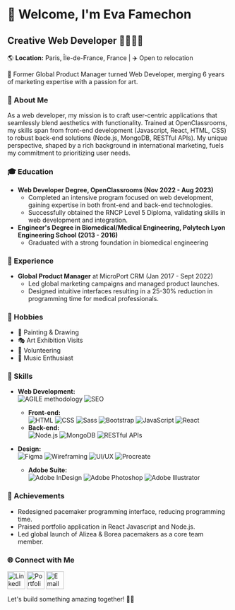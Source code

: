 
# 🤗 Welcome, I'm Eva Famechon

## Creative Web Developer 👩🏽‍💻🎨 
🌎 **Location:** Paris, Île-de-France, France | ✈️ Open to relocation

🎨 Former Global Product Manager turned Web Developer, merging 6 years of marketing expertise with a passion for art.

### 🚀 About Me
As a web developer, my mission is to craft user-centric applications that seamlessly blend aesthetics with functionality. Trained at OpenClassrooms, my skills span from front-end development (Javascript, React, HTML, CSS) to robust back-end solutions (Node.js, MongoDB, RESTful APIs). My unique perspective, shaped by a rich background in international marketing, fuels my commitment to prioritizing user needs.

### 🎓 Education
- **Web Developer Degree, OpenClassrooms (Nov 2022 - Aug 2023)**
  - Completed an intensive program focused on web development, gaining expertise in both front-end and back-end technologies.
  - Successfully obtained the RNCP Level 5 Diploma, validating skills in web development and integration.
- **Engineer's Degree in Biomedical/Medical Engineering, Polytech Lyon Engineering School (2013 - 2016)**
  - Graduated with a strong foundation in biomedical engineering

### 💼 Experience
- **Global Product Manager** at MicroPort CRM (Jan 2017 - Sept 2022)
  - Led global marketing campaigns and managed product launches.
  - Designed intuitive interfaces resulting in a 25-30% reduction in programming time for medical professionals.
  
### 🎨 Hobbies
- 🎨 Painting & Drawing
- 🎭 Art Exhibition Visits
- 🤝 Volunteering
- 🎵 Music Enthusiast

### 🔧 Skills
- **Web Development:**
    <br>
  ![AGILE methodology](https://img.shields.io/badge/AGILE-54B0BD?style=for-the-badge)
  ![SEO](https://img.shields.io/badge/SEO-47A248?style=for-the-badge)
  - **Front-end:**
     <br>
  ![HTML](https://img.shields.io/badge/HTML5-E34F26?style=for-the-badge&logo=html5&logoColor=white)
  ![CSS](https://img.shields.io/badge/CSS3-1572B6?style=for-the-badge&logo=css3&logoColor=white)
  ![Sass](https://img.shields.io/badge/Sass-CC6699?style=for-the-badge&logo=sass&logoColor=white)
  ![Bootstrap](https://img.shields.io/badge/Bootstrap-563D7C?style=for-the-badge&logo=bootstrap&logoColor=white)
  ![JavaScript](https://img.shields.io/badge/JavaScript-F7DF1E?style=for-the-badge&logo=javascript&logoColor=black)
  ![React](https://img.shields.io/badge/React-61DAFB?style=for-the-badge&logo=react&logoColor=black)
  - **Back-end:**
      <br>
  ![Node.js](https://img.shields.io/badge/Node.js-43853D?style=for-the-badge&logo=node.js&logoColor=white)
  ![MongoDB](https://img.shields.io/badge/MongoDB-47A248?style=for-the-badge&logo=mongodb&logoColor=white)
  ![RESTful APIs](https://img.shields.io/badge/RESTful_APIs-005571?style=for-the-badge)
  
- **Design:**
    <br>
  ![Figma](https://img.shields.io/badge/Figma-F24E1E?style=for-the-badge&logo=figma&logoColor=white)
  ![Wireframing](https://img.shields.io/badge/Wireframing-000000?style=for-the-badge)
  ![UI/UX](https://img.shields.io/badge/UI%2FUX-4E44DB?style=for-the-badge)
  ![Procreate](https://img.shields.io/badge/Procreate-FFDDA1?style=for-the-badge)
    - **Adobe Suite:**
      <br>
  ![Adobe InDesign](https://img.shields.io/badge/Adobe_InDesign-FF3366?style=for-the-badge&logo=adobeindesign&logoColor=white)
  ![Adobe Photoshop](https://img.shields.io/badge/Adobe_Photoshop-31A8FF?style=for-the-badge&logo=adobephotoshop&logoColor=white)
  ![Adobe Illustrator](https://img.shields.io/badge/Adobe_Illustrator-FF9A00?style=for-the-badge&logo=adobeillustrator&logoColor=white)

### 🌟 Achievements
- Redesigned pacemaker programming interface, reducing programming time.
- Praised portfolio application in React Javascript and Node.js.
- Led global launch of Alizea & Borea pacemakers as a core team member.

### 🌐 Connect with Me
<p align="left">
  <a href="https://www.linkedin.com/in/eva-famechon/" target="blank"><img align="center" src="https://img.icons8.com/color/48/000000/linkedin.png" alt="LinkedIn" height="40" width="40" /></a>
  <a href="https://evafmh.github.io/MyPortfolio/" target="blank"><img align="center" src="https://img.icons8.com/color/48/000000/portfolio.png" alt="Portfolio" height="40" width="40" /></a>
  <a href="mailto:eva.famechon@outlook.com" target="blank"><img align="center" src="https://img.icons8.com/color/48/000000/email.png" alt="Email" height="40" width="40" /></a>
</p>

Let's build something amazing together! 🚀✨
